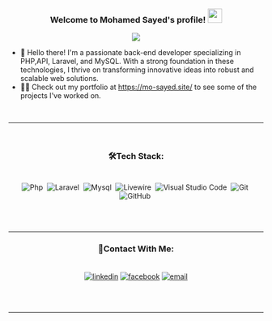 
<h3 align="center">
  Welcome to Mohamed Sayed's profile!
  <img src="https://media.giphy.com/media/hvRJCLFzcasrR4ia7z/giphy.gif" width="28">
</h3>

<!-- Typing SVG by DenverCoder1 - https://github.com/DenverCoder1/readme-typing-svg -->
<p align="center">
  <a href="https://github.com/DenverCoder1/readme-typing-svg"><img src="https://readme-typing-svg.herokuapp.com/?lines=Back%20End%20Developer;Always%20learning%20new%20things&font=Fira%20Code&center=true&width=440&height=45&color=f75c7e&vCenter=true&size=22"></a>
</p> 



- 🏢 Hello there! I'm a passionate back-end developer specializing in PHP,API, Laravel, and MySQL.
 With a strong foundation in these technologies, I thrive on transforming innovative ideas 
into robust and scalable web solutions.
- 👨‍💻 Check out my portfolio at https://mo-sayed.site/ to see some of the projects I've worked on.
  
<br>
<hr>
<br>


<div align="center">


 ### 🛠Tech Stack:<br><br>
  
![Php](https://img.shields.io/badge/-php%20-05122A?style=flat&logo=Php)&nbsp;
![Laravel](https://img.shields.io/badge/-Laravel-05122A?style=flat&logo=Laravel)&nbsp;
![Mysql](https://img.shields.io/badge/-Mysql-05122A?style=flat&logo=Mysql)&nbsp;
![Livewire](https://img.shields.io/badge/-Livewire-05122A?style=flat&logo=Livewire)&nbsp;
![Visual Studio Code](https://img.shields.io/badge/-Visual%20Studio%20Code-05122A?style=flat&logo=visual-studio-code&logoColor=007ACC)&nbsp;
![Git](https://img.shields.io/badge/-Git-05122A?style=flat&logo=git)&nbsp;
![GitHub](https://img.shields.io/badge/-GitHub-05122A?style=flat&logo=github)&nbsp;

<br>
<br>

<hr>

### 🔎Contact With Me:<br><br>
<a href="https://www.linkedin.com/in/mohamed-sayed-back-end0/"><img src="https://img.icons8.com/color/96/000000/linkedin.png" alt="linkedin"/></a>
<a href="https://www.facebook.com/profile.php?id=100042720670770&_rdc=1&_rdr" target="_blank"><img src="https://img.icons8.com/color/96/000000/facebook.png" alt="facebook"/></a>
<a href="https://wa.me/+201110562097"><img src="https://img.icons8.com/color/96/000000/whatsapp.png" alt="email"/></a>

<br>
<br>

<hr>
</div>
